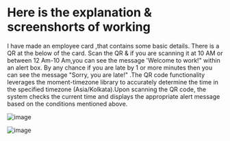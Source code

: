 # Here is the explanation & screenshorts of working<br>

I have made an employee card ,that contains some basic details. There is a QR at the below of the card. Scan the QR & if you are scanning it at 10 AM or between 12 Am-10 Am,you can see the message 'Welcome to work!" within an alert box. By any chance if you are late by 1 or more minutes then you can see the message "Sorry, you are late!" .The QR code functionality leverages the moment-timezone library to accurately determine the time in the specified timezone (Asia/Kolkata).Upon scanning the QR code, the system checks the current time and displays the appropriate alert message based on the conditions mentioned above.



![image](https://github.com/user-attachments/assets/0965cbff-f5f3-4ae1-829b-b4b73dedd752)

![image](https://github.com/user-attachments/assets/44d9e185-60d7-46f5-a0de-73307d1f569c)
